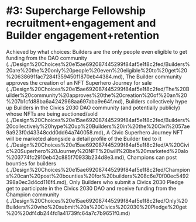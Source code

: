 # #3: Supercharge Fellowship recruitment+engagement and Builder engagement+retention

Achieved by what choices: Builders are the only people even eligible to get funding from the DAO community (../Design%20Choices%20e15ae692087445299f84af5e1f8c2fed/Builders%20are%20the%20only%20people%20even%20eligible%20to%20get%20%20638691fac7284f359450f1870eb44384.md), The Builder community approves the creation of an NFT Superhero Journey for sale (../Design%20Choices%20e15ae692087445299f84af5e1f8c2fed/The%20Builder%20community%20approves%20the%20creation%20of%20an%20%207b1cfd88ba6a4242968aa697aba9e64f.md), Builders collectively hype up Builders in the Civics 2030 DAO community (and potentially publicly) whose NFTs are being auctioned/sold (../Design%20Choices%20e15ae692087445299f84af5e1f8c2fed/Builders%20collectively%20hype%20up%20Builders%20in%20the%20Civi%2057ae9a923f0d43348cdd0dd64a740058.md), A Civic Superhero Journey NFT will be marketed alongside a detail profile of the Builder tied to it (../Design%20Choices%20e15ae692087445299f84af5e1f8c2fed/A%20Civic%20Superhero%20Journey%20NFT%20will%20be%20marketed%20alo%203774fc2910eb42c885f70933b234d8e3.md), Champions can post bounties for builders  (../Design%20Choices%20e15ae692087445299f84af5e1f8c2fed/Champions%20can%20post%20bounties%20for%20builders%208c6e70f00ec5492398a0ec3d4cd116f4.md), Only Builders who submit a Civics 2030 Pledge get to participate in the Civics 2030 DAO and receive funding from the Champion community (../Design%20Choices%20e15ae692087445299f84af5e1f8c2fed/Only%20Builders%20who%20submit%20a%20Civics%202030%20Pledge%20get%20%20df4db244fd1a41739fc64a7c7b9651f0.md)